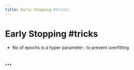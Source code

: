 ```yaml
---
title: Early Stopping #tricks
---
```


# Early Stopping #tricks
- No of epochs is a hyper parameter : to prevent overfitting

## …











































